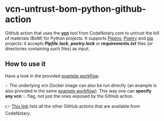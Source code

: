 # vcn-untrust-bom-python-github-action

GitHub action that uses the **[vcn](https://github.com/codenotary/vcn)** tool from CodeNotary.com to untrust the bill of materials (BoM) for Python projects. It supports [Pipenv](https://pipenv.pypa.io), [Poetry](https://python-poetry.org) and [pip](https://pypi.org/project/pip/) projects: it accepts _**Pipfile.lock**_, _**poetry.lock**_ or _**requirements.txt**_ files (or directories containing such files) as input.

## How to use it

Have a look in the provided [example workflow](.github/workflows/example.yml).

:bulb: The underlying vcn Docker image can also be run directly (an example is also provided in the same [example workflow](.github/workflows/example.yml)). This way one can **specify any vcn** :boom: flag, not just the ones exposed by the GitHub action.

👉 [This link](https://github.com/marketplace?type=actions&query=publisher%3Acodenotary+) lists all the other GitHub actions that are available from CodeNotary.
